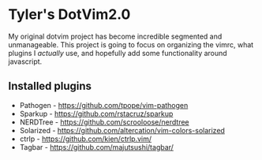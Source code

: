 Tyler's DotVim2.0
=================

My original dotvim project has become incredible segmented and unmanageable.  This project is going to focus on organizing the vimrc, what plugins I *actually* use, and hopefully add some functionality around javascript.

Installed plugins
-----------------
* Pathogen - https://github.com/tpope/vim-pathogen
* Sparkup - https://github.com/rstacruz/sparkup
* NERDTree - https://github.com/scrooloose/nerdtree
* Solarized - https://github.com/altercation/vim-colors-solarized
* ctrlp - https://github.com/kien/ctrlp.vim/
* Tagbar - https://github.com/majutsushi/tagbar/
